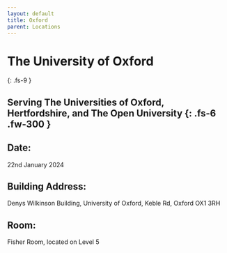 ```yaml
---
layout: default
title: Oxford
parent: Locations
---
```


# The University of Oxford
{: .fs-9 }

Serving The Universities of Oxford, Hertfordshire, and The Open University
{: .fs-6 .fw-300 }
---

## Date:
22nd January 2024

## Building Address:
Denys Wilkinson Building, University of Oxford, Keble Rd, Oxford OX1 3RH

## Room:
Fisher Room, located on Level 5